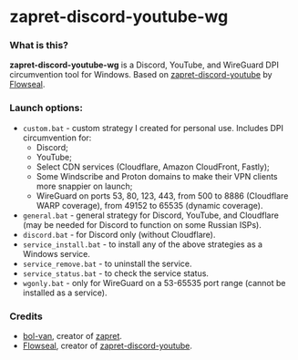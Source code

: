 # **zapret-discord-youtube-wg**
### What is this? 
**zapret-discord-youtube-wg** is a Discord, YouTube, and WireGuard DPI circumvention tool for Windows. 
Based on [zapret-discord-youtube](https://github.com/Flowseal/zapret-discord-youtube) by [Flowseal](https://github.com/Flowseal).

### Launch options:
* `custom.bat` - custom strategy I created for personal use. Includes DPI circumvention for:
  * Discord;
  * YouTube;
  * Select CDN services (Cloudflare, Amazon CloudFront, Fastly);
  * Some Windscribe and Proton domains to make their VPN clients more snappier on launch;
  * WireGuard on ports 53, 80, 123, 443, from 500 to 8886 (Cloudflare WARP coverage), from 49152 to 65535 (dynamic coverage).
* `general.bat` - general strategy for Discord, YouTube, and Cloudflare (may be needed for Discord to function on some Russian ISPs).
* `discord.bat` - for Discord only (without Cloudflare).
* `service_install.bat` - to install any of the above strategies as a Windows service.
* `service_remove.bat` - to uninstall the service.
* `service_status.bat` - to check the service status.
* `wgonly.bat` - only for WireGuard on a 53-65535 port range (cannot be installed as a service).

### Credits
* [bol-van](https://github.com/bol-van), creator of [zapret](https://github.com/bol-van/zapret).
* [Flowseal](https://github.com/Flowseal), creator of [zapret-discord-youtube](https://github.com/Flowseal/zapret-discord-youtube).
